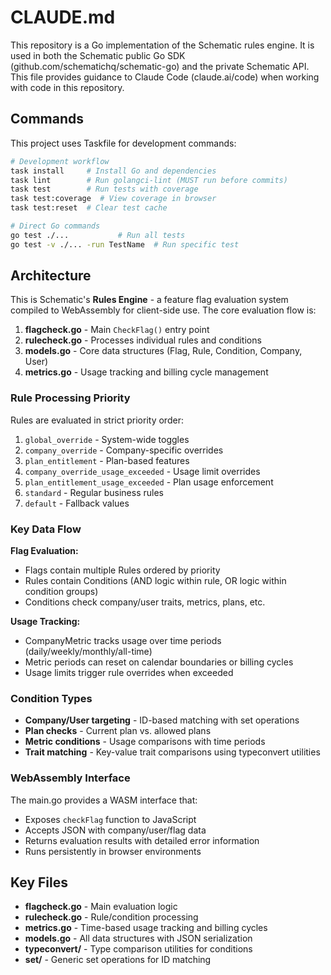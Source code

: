 # CLAUDE.md

This repository is a Go implementation of the Schematic rules engine. It is used in both the Schematic public Go SDK (github.com/schematichq/schematic-go) and the private Schematic API. This file provides guidance to Claude Code (claude.ai/code) when working with code in this repository.

## Commands

This project uses Taskfile for development commands:

```bash
# Development workflow
task install     # Install Go and dependencies
task lint        # Run golangci-lint (MUST run before commits)
task test        # Run tests with coverage
task test:coverage  # View coverage in browser
task test:reset  # Clear test cache

# Direct Go commands
go test ./...           # Run all tests
go test -v ./... -run TestName  # Run specific test
```

## Architecture

This is Schematic's **Rules Engine** - a feature flag evaluation system compiled to WebAssembly for client-side use. The core evaluation flow is:

1. **flagcheck.go** - Main `CheckFlag()` entry point
2. **rulecheck.go** - Processes individual rules and conditions
3. **models.go** - Core data structures (Flag, Rule, Condition, Company, User)
4. **metrics.go** - Usage tracking and billing cycle management

### Rule Processing Priority

Rules are evaluated in strict priority order:

1. `global_override` - System-wide toggles
2. `company_override` - Company-specific overrides
3. `plan_entitlement` - Plan-based features
4. `company_override_usage_exceeded` - Usage limit overrides
5. `plan_entitlement_usage_exceeded` - Plan usage enforcement
6. `standard` - Regular business rules
7. `default` - Fallback values

### Key Data Flow

**Flag Evaluation:**

- Flags contain multiple Rules ordered by priority
- Rules contain Conditions (AND logic within rule, OR logic within condition groups)
- Conditions check company/user traits, metrics, plans, etc.

**Usage Tracking:**

- CompanyMetric tracks usage over time periods (daily/weekly/monthly/all-time)
- Metric periods can reset on calendar boundaries or billing cycles
- Usage limits trigger rule overrides when exceeded

### Condition Types

- **Company/User targeting** - ID-based matching with set operations
- **Plan checks** - Current plan vs. allowed plans
- **Metric conditions** - Usage comparisons with time periods
- **Trait matching** - Key-value trait comparisons using typeconvert utilities

### WebAssembly Interface

The main.go provides a WASM interface that:

- Exposes `checkFlag` function to JavaScript
- Accepts JSON with company/user/flag data
- Returns evaluation results with detailed error information
- Runs persistently in browser environments

## Key Files

- **flagcheck.go** - Main evaluation logic
- **rulecheck.go** - Rule/condition processing
- **metrics.go** - Time-based usage tracking and billing cycles
- **models.go** - All data structures with JSON serialization
- **typeconvert/** - Type comparison utilities for conditions
- **set/** - Generic set operations for ID matching
